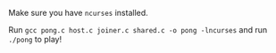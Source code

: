 Make sure you have `ncurses` installed.

Run `gcc pong.c host.c joiner.c shared.c -o pong -lncurses` and run `./pong` to play!